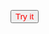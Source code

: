 <a><button name="button" style = "color: red" onclick="https://matching-algorithm.streamlit.app/">Try it</button></a>

